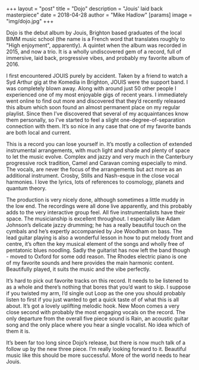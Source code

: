 +++
layout = "post"
title = "Dojo"
description = "Jouis' laid back masterpiece"
date = 2018-04-28
author = "Mike Hadlow"
[params]
    image = "img/dojo.jpg"
+++

Dojo is the debut album by Jouis, Brighton based graduates of the local BIMM music school (the name is a French word that translates roughly to "High enjoyment", apparently). A quintet when the album was recorded in 2015, and now a trio. It is a wholly undiscovered gem of a record, full of immersive, laid back, progressive vibes, and probably my favorite album of 2016.

I first encountered JOUIS purely by accident. Taken by a friend to watch a Syd Arthur gig at the Komedia in Brighton, JOUIS were the support band. I was completely blown away. Along with around just 50 other people I experienced one of my most enjoyable gigs of recent years. I immediately went online to find out more and discovered that they’d recently released this album which soon found an almost permanent place on my regular playlist. Since then I’ve discovered that several of my acquaintances know them personally, so I’ve started to feel a slight one-degree-of-separation connection with them. It’s so nice in any case that one of my favorite bands are both local and current.

This is a record you can lose yourself in. It’s mostly a collection of extended instrumental arrangements, with much light and shade and plenty of space to let the music evolve. Complex and jazzy and very much in the Canterbury progressive rock tradition, Camel and Caravan coming especially to mind. The vocals, are never the focus of the arrangements but act more as an additional instrument. Crosby, Stills and Nash-esque in the close vocal harmonies. I love the lyrics, lots of references to cosmology, planets and quantum theory.

The production is very nicely done, although sometimes a little muddy in the low end. The recordings were all done live apparently, and this probably adds to the very interactive group feel. All five instrumentalists have their space. The musicianship is excellent throughout. I especially like Adam Johnson’s delicate jazzy drumming; he has a really beautiful touch on the cymbals and he’s expertly accompanied by Joe Woodham on bass. The lead guitar playing is also a wonderful lesson in how to put melody front and centre, it’s often the key musical element of the songs and wholly free of pentatonic blues noodling. Sadly the guitarist has now left the band though - moved to Oxford for some odd reason. The Rhodes electric piano is one of my favorite sounds and here provides the main harmonic content. Beautifully played, it suits the music and the vibe perfectly.

It’s hard to pick out favorite tracks on this record. It needs to be listened to as a whole and there’s nothing that bores that you’d want to skip. I suppose if you twisted my arm, I’d single out Loop as the one you should probably listen to first if you just wanted to get a quick taste of of what this is all about. It’s got a lovely uplifting melodic hook. New Moon comes a very close second with probably the most engaging vocals on the record. The only departure from the overall five piece sound is Rain, an acoustic guitar song and the only place where you hear a single vocalist. No idea which of them it is.

It’s been far too long since Dojo’s release, but there is now much talk of a follow up by the new three piece. I’m really looking forward to it. Beautiful music like this should be more successful. More of the world needs to hear Jouis.
